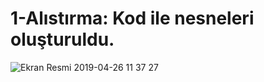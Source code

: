 # 1-Alıstırma: Kod ile nesneleri oluşturuldu.


![Ekran Resmi 2019-04-26 11 37 27](https://user-images.githubusercontent.com/45171336/56794839-c038df80-6817-11e9-97f6-27058a93894b.png)
